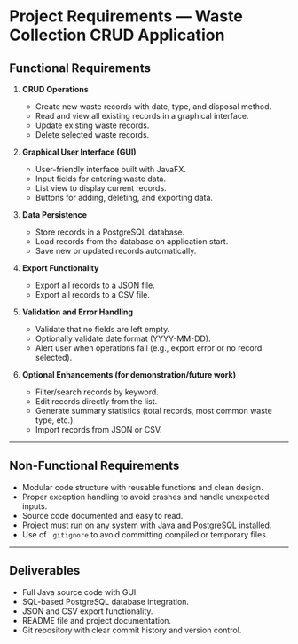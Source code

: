 # Project Requirements — Waste Collection CRUD Application

## Functional Requirements

1. **CRUD Operations**
   - Create new waste records with date, type, and disposal method.
   - Read and view all existing records in a graphical interface.
   - Update existing waste records.
   - Delete selected waste records.

2. **Graphical User Interface (GUI)**
   - User-friendly interface built with JavaFX.
   - Input fields for entering waste data.
   - List view to display current records.
   - Buttons for adding, deleting, and exporting data.

3. **Data Persistence**
   - Store records in a PostgreSQL database.
   - Load records from the database on application start.
   - Save new or updated records automatically.

4. **Export Functionality**
   - Export all records to a JSON file.
   - Export all records to a CSV file.

5. **Validation and Error Handling**
   - Validate that no fields are left empty.
   - Optionally validate date format (YYYY-MM-DD).
   - Alert user when operations fail (e.g., export error or no record selected).

6. **Optional Enhancements (for demonstration/future work)**
   - Filter/search records by keyword.
   - Edit records directly from the list.
   - Generate summary statistics (total records, most common waste type, etc.).
   - Import records from JSON or CSV.

---

## Non-Functional Requirements

- Modular code structure with reusable functions and clean design.
- Proper exception handling to avoid crashes and handle unexpected inputs.
- Source code documented and easy to read.
- Project must run on any system with Java and PostgreSQL installed.
- Use of `.gitignore` to avoid committing compiled or temporary files.

---

## Deliverables

- Full Java source code with GUI.
- SQL-based PostgreSQL database integration.
- JSON and CSV export functionality.
- README file and project documentation.
- Git repository with clear commit history and version control.

